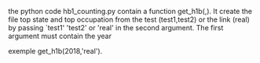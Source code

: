 the python code   hb1_counting.py contain a function get_h1b(,). 
It create the file top state and top occupation from the test (test1,test2) or the link (real) by passing `test1' 'test2' or 'real' in the second argument. 
The first argument must contain the year 

exemple get_h1b(2018,'real'). 


